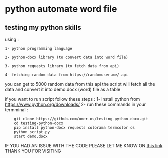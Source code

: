 # python automate word file 
## testing my python skills 

using : 
    
    1- python programming language
    
    2- python-docx library (to convert data into word file)
    
    3- python requests library (to fetch data from api)
    
    4- fetching random data from https://randomuser.me/ api

 you can get to 5000 random data from this api 
 the script will fetch all the data and convert it into demo.docx (word) file as a table


if you want to run script follow these steps : 
1- install python from https://www.python.org/downloads/
2- run these commands in your termminal :
    

        git clone https://github.com/omer-os/testing-python-docx.git
        cd testing-python-docx
        pip install python-docx requests colorama termcolor os
        python script.py
        start demo.docx


        
IF YOU HAD AN ISSUE WITH THE CODE PLEASE LET ME KNOW ON [this link](https://github.com/omer-os/testing-python-docx/issues/new)
THANK YOU FOR VISITING 
